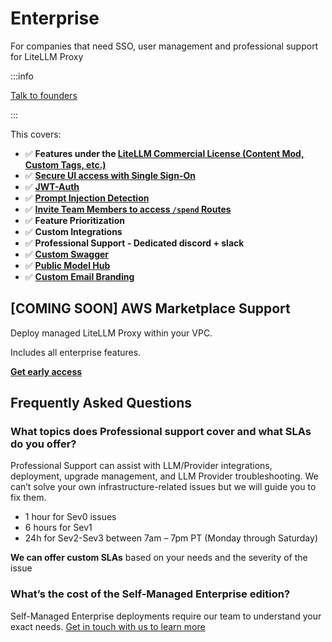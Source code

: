 # Enterprise
For companies that need SSO, user management and professional support for LiteLLM Proxy

:::info

[Talk to founders](https://calendly.com/d/4mp-gd3-k5k/litellm-1-1-onboarding-chat)

:::

This covers: 
- ✅ **Features under the [LiteLLM Commercial License (Content Mod, Custom Tags, etc.)](https://docs.litellm.ai/docs/proxy/enterprise)**
- ✅ [**Secure UI access with Single Sign-On**](../docs/proxy/ui.md#setup-ssoauth-for-ui)
- ✅ [**JWT-Auth**](../docs/proxy/token_auth.md)
- ✅ [**Prompt Injection Detection**](#prompt-injection-detection-lakeraai)
- ✅ [**Invite Team Members to access `/spend` Routes**](../docs/proxy/cost_tracking#allowing-non-proxy-admins-to-access-spend-endpoints)
- ✅ **Feature Prioritization**
- ✅ **Custom Integrations**
- ✅ **Professional Support - Dedicated discord + slack**
- ✅ [**Custom Swagger**](../docs/proxy/enterprise.md#swagger-docs---custom-routes--branding)
- ✅ [**Public Model Hub**](../docs/proxy/enterprise.md#public-model-hub)
- ✅ [**Custom Email Branding**](../docs/proxy/email.md#customizing-email-branding)



## [COMING SOON] AWS Marketplace Support

Deploy managed LiteLLM Proxy within your VPC.

Includes all enterprise features.

[**Get early access**](https://calendly.com/d/4mp-gd3-k5k/litellm-1-1-onboarding-chat)

## Frequently Asked Questions

### What topics does Professional support cover and what SLAs do you offer?

Professional Support can assist with LLM/Provider integrations, deployment, upgrade management, and LLM Provider troubleshooting.  We can’t solve your own infrastructure-related issues but we will guide you to fix them.

- 1 hour for Sev0 issues
- 6 hours for Sev1
- 24h for Sev2-Sev3 between 7am – 7pm PT (Monday through Saturday)

**We can offer custom SLAs** based on your needs and the severity of the issue

### What’s the cost of the Self-Managed Enterprise edition?

Self-Managed Enterprise deployments require our team to understand your exact needs. [Get in touch with us to learn more](https://calendly.com/d/4mp-gd3-k5k/litellm-1-1-onboarding-chat)
